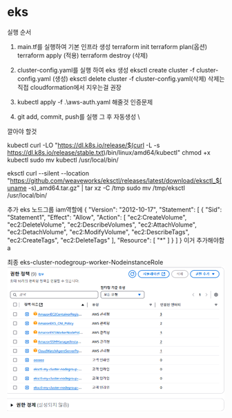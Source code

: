 # eks

실행 순서

1. main.tf를 실행하여 기본 인프라 생성
    terraform init
    terraform plan(옵션)
    terraform apply (적용)
    terraform destroy (삭제)

2. cluster-config.yaml를 실행 하여 eks 생성
    eksctl create cluster -f cluster-config.yaml (생성)
    eksctl delete cluster -f cluster-config.yaml(삭제)
    삭제는 직접 cloudformation에서 지우는걸 권장


3. kubectl apply -f .\aws-auth.yaml 해줄것
    인증문제

4. git add, commit, push를 실행 그 후 자동생성 \


깔아야 할것

kubectl
curl -LO "https://dl.k8s.io/release/$(curl -L -s https://dl.k8s.io/release/stable.txt)/bin/linux/amd64/kubectl"
chmod +x kubectl
sudo mv kubectl /usr/local/bin/

eksctl
curl --silent --location "https://github.com/weaveworks/eksctl/releases/latest/download/eksctl_$(uname -s)_amd64.tar.gz" | tar xz -C /tmp
sudo mv /tmp/eksctl /usr/local/bin/

추가 eks 노드그룹 iam역할에 
{
    "Version": "2012-10-17",
    "Statement": [
        {
            "Sid": "Statement1",
            "Effect": "Allow",
            "Action": [
                "ec2:CreateVolume",
                "ec2:DeleteVolume",
                "ec2:DescribeVolumes",
                "ec2:AttachVolume",
                "ec2:DetachVolume",
                "ec2:ModifyVolume",
                "ec2:DescribeTags",
                "ec2:CreateTags",
                "ec2:DeleteTags"
            ],
            "Resource": [
                "*"
            ]
        }
    ]
}
이거 추가해야함a

최종 eks-cluster-nodegroup-worker-NodeinstanceRole
![alt text](image.png) 